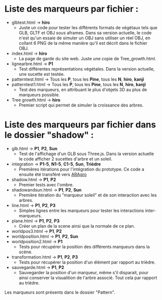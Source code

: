 # Liste des marqueurs par fichier :
* glbtest.html -> **hiro**
	* Juste un code pour tester les différents formats de végétaux tels que GLB, GLTF et OBJ sous aframes. Dans sa version actuelle, le code n'est qu'un essaie de simuler un OBJ sans utiliser un réel OBJ, en collant 6 PNG de la même manière qu'il est décrit dans le fichier OBJ.
* index.html -> **hiro**
	* La page de garde du site web. Juste une copie de Tree_growth.html.
* lignearbre.html -> **P1**
	* Test différentes représentations végétales. Dans la version actuelle, une sucette est testée.
* patterntest.html -> Tous les **P**, tous les **Pine**, tous les **N**, **hiro**, **kanji**
* patterntest1.html -> Tous les **P**, tous les **Pine**, tous les **N**, **hiro**, **kanji**
	* Test des marqueurs, en attribuant le plus d'objets 3D au plus de marqueurs possible.
* Tree growth.html -> **hiro**
	* Premier script qui permet de simuler la croissance des arbres.

# Liste des marqueurs par fichier dans le dossier **"shadow"** :
* glb.html -> **P1**, **P2**, **Sun**
	* Test de l'affichage d'un GLB sous Three.js. Dans la version actuelle le code afficher 2 sucettes d'arbre et un soleil.
* integration -> **P1-5**, **N1-5**, **C1-5**, **Sun**, **Trièdre**
	* Premières itérations pour l'intégration du prototype. Ce code a ensuite été transféré vers [ARAgro](https://github.com/atallaa/ARAgro)
* shadow.html -> **P1**, **P2**
	* Premier tests avec l'ombre.
* shadowandsun.html -> **P1**, **P2**, **Sun**
	* Première itération du "marqueur soleil" et de son interaction avec les arbres.
* line.html -> **P1**, **P2**, **P3**
	* Simples lignes entre les marqueurs pour tester les interactions inter-marqueurs.
* plane.html -> **P1**, **P2**, **P3**
	* Créer un plan de la scene ainsi que la normale de ce plan.
* worldpos3.html -> **P1**, **P2**
* worldposition.html -> **P1**, **P2**, **Sun**
* worldposition2.html -> **P1**
	* Tests pour récupérer la position des différents marqueurs dans la scène.
* transformation.html -> **P1**, **P2**, **P3**
	* Tests pour récupérer la position d'un élément par rapport au trièdre.
* sauvegarde.html -> **P1**, **P2**
	* Sauvegarder la position d'un marqueur, même s'il disparait, pour ainsi conserver la visualition de l'arbre associé. Tout cela par rapport au trièdre. 

Les marqueurs sont présents dans le dossier "Pattern".